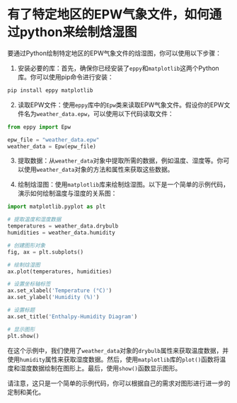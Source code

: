 # 有了特定地区的EPW气象文件，如何通过python来绘制焓湿图

要通过Python绘制特定地区的EPW气象文件的焓湿图，你可以使用以下步骤：

1. 安装必要的库：首先，确保你已经安装了`eppy`和`matplotlib`这两个Python库。你可以使用pip命令进行安装：
```python
pip install eppy matplotlib
```

2. 读取EPW文件：使用`eppy`库中的`Epw`类来读取EPW气象文件。假设你的EPW文件名为`weather_data.epw`，可以使用以下代码读取文件：
```python
from eppy import Epw

epw_file = "weather_data.epw"
weather_data = Epw(epw_file)
```

3. 提取数据：从`weather_data`对象中提取所需的数据，例如温度、湿度等。你可以使用`weather_data`对象的方法和属性来获取这些数据。

4. 绘制焓湿图：使用`matplotlib`库来绘制焓湿图。以下是一个简单的示例代码，演示如何绘制温度与湿度的关系图：
```python
import matplotlib.pyplot as plt

# 提取温度和湿度数据
temperatures = weather_data.drybulb
humidities = weather_data.humidity

# 创建图形对象
fig, ax = plt.subplots()

# 绘制焓湿图
ax.plot(temperatures, humidities)

# 设置坐标轴标签
ax.set_xlabel('Temperature (°C)')
ax.set_ylabel('Humidity (%)')

# 设置标题
ax.set_title('Enthalpy-Humidity Diagram')

# 显示图形
plt.show()
```

在这个示例中，我们使用了`weather_data`对象的`drybulb`属性来获取温度数据，并使用`humidity`属性来获取湿度数据。然后，使用`matplotlib`库的`plot()`函数将温度和湿度数据绘制在图形上。最后，使用`show()`函数显示图形。

请注意，这只是一个简单的示例代码，你可以根据自己的需求对图形进行进一步的定制和美化。